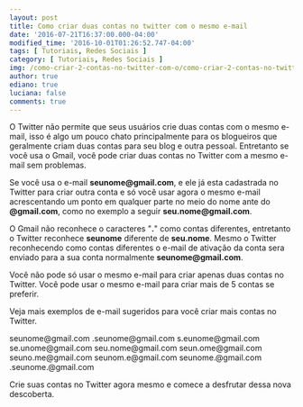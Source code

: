```yaml
---
layout: post
title: Como criar duas contas no twitter com o mesmo e-mail
date: '2016-07-21T16:37:00.000-04:00'
modified_time: '2016-10-01T01:26:52.747-04:00'
tags: [ Tutoriais, Redes Sociais ]
category: [ Tutoriais, Redes Sociais ]
img: /como-criar-2-contas-no-twitter-com-o/como-criar-2-contas-no-twitter-com-o.jpg
author: true
ediano: true
luciana: false
comments: true
---
```


O Twitter não permite que seus usuários crie duas contas com o mesmo e-mail, isso é algo um pouco chato principalmente para os blogueiros que geralmente criam duas contas para seu blog e outra pessoal. Entretanto se você usa o Gmail, você pode criar duas contas no Twitter com a mesmo e-mail sem problemas.

Se você usa o e-mail **seunome<span/>@gmail<span/>.com**, e ele já esta cadastrada no Twitter para criar outra conta e só você usar agora o mesmo e-mail acrescentando um ponto em qualquer parte no meio do nome ante do **@gmail<span/>.com**, como no exemplo a seguir **seu<span/>.nome<span/>@gmail<span/>.com**.

O Gmail não reconhece o caracteres "**.**" como contas diferentes, entretanto o Twitter reconhece **seunome** diferente de **seu<span/>.nome**. Mesmo o Twitter reconhecendo como contas diferentes o e-mail de ativação da conta sera enviado para a sua conta normalmente **seunome<span/>@gmail<span/>.com**.

Você não pode só usar o mesmo e-mail para criar apenas duas contas no Twitter. Você pode usar o mesmo e-mail para criar mais de 5 contas se preferir.

Veja mais exemplos de e-mail sugeridos para você criar mais contas no Twitter.

seunome<span/>@gmail<span/>.com
.seunome<span/>@gmail<span/>.com
s<span/>.eunome<span/>@gmail<span/>.com
se<span/>.unome<span/>@gmail<span/>.com
seu<span/>.nome<span/>@gmail<span/>.com
seun<span/>.ome<span/>@gmail<span/>.com
seuno<span/>.me<span/>@gmail<span/>.com
seunom<span/>.e<span/>@gmail<span/>.com
seunome.<span/>@gmail<span/>.com
.seunome.<span/>@gmail<span/>.com

Crie suas contas no Twitter agora mesmo e comece a desfrutar dessa nova descoberta.